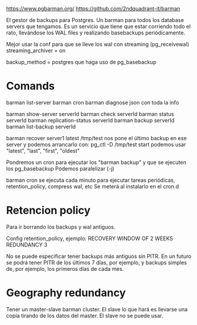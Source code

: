 https://www.pgbarman.org/
https://github.com/2ndquadrant-it/barman

El gestor de backups para Postgres.
Un barman para todos los database servers que tengamos.
Es un servicio que tiene que estar corriendo todo el rato, llevándose los WAL files y realizando basebackups periódicamente.

Mejor usar la conf para que se lleve los wal con streaming (pg_receivewal)
streaming_archiver = on

backup_method = postgres
  que haga uso de pg_basebackup


# Comands
barman list-server
barman cron
barman diagnose
  json con toda la info

barman show-server serverId
barman check serverId
barman status serverId
barman replication-status serverId
barman backup serverId
barman list-backup serverId

barman recover server1 latest /tmp/test
  nos pone el último backup en ese server y podemos arrancarlo con: pg_ctl -D /tmp/test start
  podemos usar "latest", "last", "first", "oldest"

Pondremos un cron para ejecutar los "barman backup" y que se ejecuten los pg_basebackup
Podemos paralelizar (-j)

barman cron se ejecuta cada minuto para ejecutar tareas periódicas, retention_policy, compress wal, etc
Se meterá al instalarlo en el cron.d


# Retencion policy
Para ir borrando los backups y wal antiguos.

Config retention_policy, ejemplo:
RECOVERY WINDOW OF 2 WEEKS
REDUNDANCY 3

No se puede especificar tener backups más antiguos sin PITR.
En un futuro se podrá tener PITR de los últimos 7 días, por ejemplo, y backups simples de, por ejemplo, los primeros días de cada mes.



# Geography redundancy
Tener un master-slave barman cluster.
El slave lo que hará es llevarse una copia tirando de los datos del master.
El slave no se puede usar.
